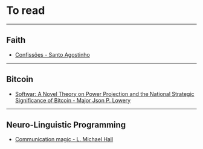 # To read

---

## Faith

- [Confissões - Santo Agostinho](https://www.amazon.com.br/Confiss%C3%B5es-santo-Agostinho-Santo/dp/8582850476)

---

## Bitcoin

- [Softwar: A Novel Theory on Power Projection and the National Strategic Significance of Bitcoin - Major Json P. Lowery](https://www.amazon.com/Softwar-Projection-National-Strategic-Significance/dp/B0BW358F37)

---

## Neuro-Linguistic Programming

- [Communication magic - L. Michael Hall](https://www.amazon.com/Softwar-Projection-National-Strategic-Significance/dp/B0BW358F37)
